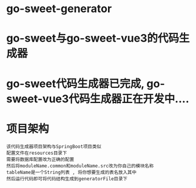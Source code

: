 # go-sweet-generator
# go-sweet与go-sweet-vue3的代码生成器
# go-sweet代码生成器已完成, go-sweet-vue3代码生成器正在开发中....

# 项目架构
```text
该代码生成器项目架构与SpringBoot项目类似
配置文件在resources目录下
需要将数据库配置改为正确的配置
然后将moduleName.common和moduleName.src改为你自己的模块名称
tableName是一个String列表 , 将你想要生成的表名放入其中
然后运行代码即可将代码结构生成到generatorFile目录下
```
